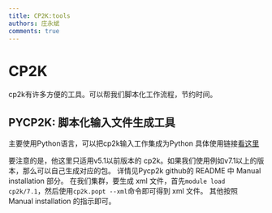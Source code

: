 ```yaml
---
title: CP2K:tools
authors: 庄永斌
comments: true
---
```

# CP2K

cp2k有许多方便的工具。可以帮我们脚本化工作流程，节约时间。

## PYCP2K: 脚本化输入文件生成工具
主要使用Python语言，可以把cp2k输入工作集成为Python
具体使用链接[看这里](https://github.com/SINGROUP/pycp2k)

要注意的是，他这里只适用v5.1以前版本的 cp2k。如果我们使用例如v7.1以上的版本，那么可以自己生成对应的包。
详情见Pycp2k github的 README 中 Manual installation 部分。
在我们集群，要生成 xml 文件，首先`module load cp2k/7.1`，然后使用`cp2k.popt --xml`命令即可得到 xml 文件。
其他按照 Manual installation 的指示即可。
